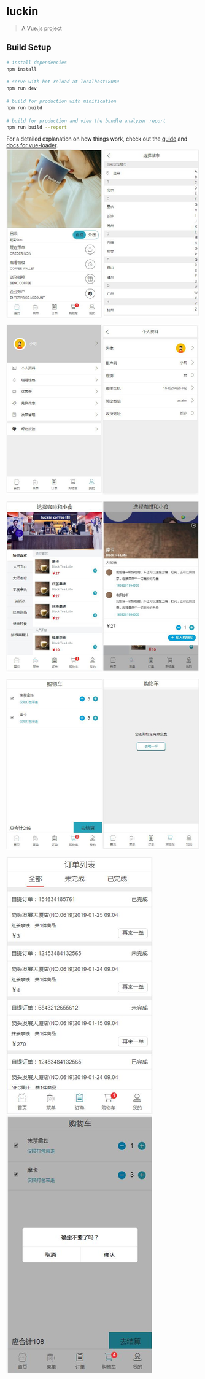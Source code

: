 # luckin

> A Vue.js project

## Build Setup

``` bash
# install dependencies
npm install

# serve with hot reload at localhost:8080
npm run dev

# build for production with minification
npm run build

# build for production and view the bundle analyzer report
npm run build --report
```

For a detailed explanation on how things work, check out the [guide](http://vuejs-templates.github.io/webpack/) and [docs for vue-loader](http://vuejs.github.io/vue-loader).
![首页和城市列表](https://github.com/chenhui3022/vue-luckin/blob/master/static/images/%E9%A6%96%E9%A1%B5%E5%92%8C%E5%9F%8E%E5%B8%82%E5%88%97%E8%A1%A8.jpg)


![个人信息列表](https://github.com/chenhui3022/vue-luckin/blob/master/static/images/%E4%B8%AA%E4%BA%BA%E4%BF%A1%E6%81%AF%E5%88%97%E8%A1%A8.jpg)


![菜单和详情页面](https://github.com/chenhui3022/vue-luckin/blob/master/static/images/%E8%8F%9C%E5%8D%95%E5%92%8C%E8%AF%A6%E6%83%85%E9%A1%B5%E9%9D%A2.jpg)


![购物车](https://github.com/chenhui3022/vue-luckin/blob/master/static/images/%E8%B4%AD%E7%89%A9%E8%BD%A6.jpg)


![订单](https://github.com/chenhui3022/vue-luckin/blob/master/static/images/%E8%AE%A2%E5%8D%95.JPG)
![删除物品](https://github.com/chenhui3022/vue-luckin/blob/master/static/images/%E5%88%A0%E9%99%A4%E7%89%A9%E5%93%81.JPG)
